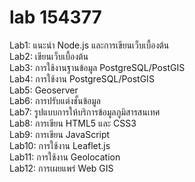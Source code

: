 # lab 154377
Lab1: แนะนำ Node.js และการเขียนเว็บเบื้องต้น \
Lab2: เขียนเว็บเบื้องต้น \
Lab3: การใช้งานฐานข้อมูล PostgreSQL/PostGIS \
Lab4: การใช้งาน PostgreSQL/PostGIS \
Lab5: Geoserver \
Lab6: การปรับแต่งชั้นข้อมูล \
Lab7: รูปแบบการให้บริการข้อมูลภูมิสารสนเทศ \
Lab8: การเขียน HTML5 และ CSS3 \
Lab9: การเขียน JavaScript \
Lab10: การใช้งาน Leaflet.js \
Lab11: การใช้งาน Geolocation \
Lab12: การเผยแพร่ Web GIS